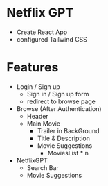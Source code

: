 # Netflix GPT
 - Create React App 
 - configured Tailwind CSS

# Features
- Login / Sign up
  - Sign in / Sign up form
  - redirect to browse page
- Browse (After Authentication)
   - Header
   - Main Movie
        - Trailer in BackGround
        - Title & Description
        - Movie Suggestions
          - MoviesList * n
 - NetflixGPT
   - Search Bar
   - Movie Suggestions